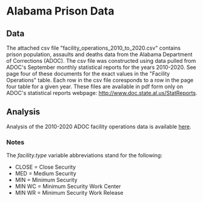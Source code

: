 # Alabama Prison Data

## Data
The attached csv file "facility_operations_2010_to_2020.csv" contains prison population, assaults and deaths data from the Alabama Department of Corrections (ADOC). The csv file was constructed using data pulled from ADOC's September monthly statistical reports for the years 2010-2020. See page four of these documents for the exact values in the "Facility Operations" table. Each row in the csv file coresponds to a row in the page four table for a given year. These files are available in pdf form only on ADOC's statistical reports webpage: http://www.doc.state.al.us/StatReports.

## Analysis

Analysis of the 2010-2020 ADOC facility operations data is available [here](https://github.com/dcsimpson01/AL_prison_data/blob/main/ADOC_Facility_Operations_Analays_2010-2020.pdf).

### Notes
The *facility.type* variable abbreviations stand for the following:
- CLOSE = Close Security
- MED = Medium Security
- MIN = Minimum Security
- MIN WC = Minimum Security Work Center
- MIN WR = Minimum Security Work Release
